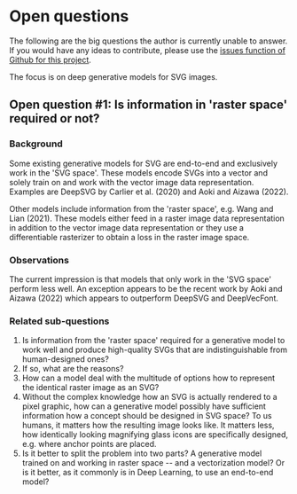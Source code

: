 # Open questions

The following are the big questions the author is currently unable to answer.
If you would have any ideas to contribute, please use the [issues function of Github for this project](https://github.com/pwichmann/deep-learning-with-vector-graphics-book/issues).

The focus is on deep generative models for SVG images.

## Open question #1: Is information in 'raster space' required or not?

### Background

Some existing generative models for SVG are end-to-end and exclusively work in the 'SVG space'. These models encode SVGs into a vector and solely train on and work with the vector image data representation. Examples are DeepSVG by Carlier et al. (2020) and Aoki and Aizawa (2022).

Other models include information from the 'raster space', e.g. Wang and Lian (2021). These models either feed in a raster image data representation in addition to the vector image data representation or they use a differentiable rasterizer to obtain a loss in the raster image space.

### Observations

The current impression is that models that only work in the 'SVG space' perform less well. An exception appears to be the recent work by Aoki and Aizawa (2022) which appears to outperform DeepSVG and DeepVecFont.

### Related sub-questions

1. Is information from the 'raster space' required for a generative model to work well and produce high-quality SVGs that are indistinguishable from human-designed ones?
1. If so, what are the reasons?
1. How can a model deal with the multitude of options how to represent the identical raster image as an SVG?
1. Without the complex knowledge how an SVG is actually rendered to a pixel graphic, how can a generative model possibly have sufficient information how a concept should be designed in SVG space? To us humans, it matters how the resulting image looks like. It matters less, how identically looking magnifying glass icons are specifically designed, e.g. where anchor points are placed.
1. Is it better to split the problem into two parts? A generative model trained on and working in raster space -- and a vectorization model? Or is it better, as it commonly is in Deep Learning, to use an end-to-end model?



